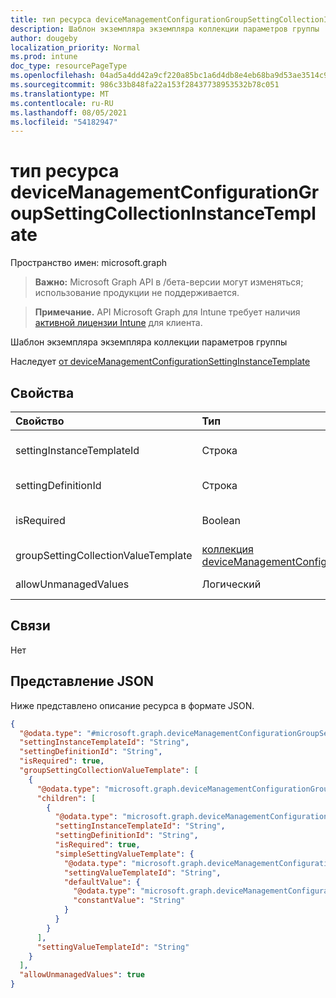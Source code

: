 ```yaml
---
title: тип ресурса deviceManagementConfigurationGroupSettingCollectionInstanceTemplate
description: Шаблон экземпляра экземпляра коллекции параметров группы
author: dougeby
localization_priority: Normal
ms.prod: intune
doc_type: resourcePageType
ms.openlocfilehash: 04ad5a4dd42a9cf220a85bc1a6d4db8e4eb68ba9d53ae3514c95f731d5d9e310
ms.sourcegitcommit: 986c33b848fa22a153f28437738953532b78c051
ms.translationtype: MT
ms.contentlocale: ru-RU
ms.lasthandoff: 08/05/2021
ms.locfileid: "54182947"
---
```

# <a name="devicemanagementconfigurationgroupsettingcollectioninstancetemplate-resource-type"></a>тип ресурса deviceManagementConfigurationGroupSettingCollectionInstanceTemplate

Пространство имен: microsoft.graph

> **Важно:** Microsoft Graph API в /бета-версии могут изменяться; использование продукции не поддерживается.

> **Примечание.** API Microsoft Graph для Intune требует наличия [активной лицензии Intune](https://go.microsoft.com/fwlink/?linkid=839381) для клиента.

Шаблон экземпляра экземпляра коллекции параметров группы


Наследует [от deviceManagementConfigurationSettingInstanceTemplate](../resources/intune-deviceconfigv2-devicemanagementconfigurationsettinginstancetemplate.md)

## <a name="properties"></a>Свойства
|Свойство|Тип|Описание|
|:---|:---|:---|
|settingInstanceTemplateId|Строка|Настройка кода шаблона экземпляра, унаследованный от [deviceManagementConfigurationSettingInstanceTemplate](../resources/intune-deviceconfigv2-devicemanagementconfigurationsettinginstancetemplate.md)|
|settingDefinitionId|Строка|Параметр Определения Id, унаследованный от [deviceManagementConfigurationSettingInstanceTemplate](../resources/intune-deviceconfigv2-devicemanagementconfigurationsettinginstancetemplate.md)|
|isRequired|Boolean|Указывает, должна ли политика указать этот параметр. Унаследованный от [deviceManagementConfigurationSettingInstanceTemplate](../resources/intune-deviceconfigv2-devicemanagementconfigurationsettinginstancetemplate.md)|
|groupSettingCollectionValueTemplate|[коллекция deviceManagementConfigurationGroupSettingValueTemplate](../resources/intune-deviceconfigv2-devicemanagementconfigurationgroupsettingvaluetemplate.md)|Шаблон значения коллекции параметров группы|
|allowUnmanagedValues|Логический|Связанная политика может при добавлении значений, которые не присутствуют в шаблоне.|

## <a name="relationships"></a>Связи
Нет

## <a name="json-representation"></a>Представление JSON
Ниже представлено описание ресурса в формате JSON.
<!-- {
  "blockType": "resource",
  "@odata.type": "microsoft.graph.deviceManagementConfigurationGroupSettingCollectionInstanceTemplate"
}
-->
``` json
{
  "@odata.type": "#microsoft.graph.deviceManagementConfigurationGroupSettingCollectionInstanceTemplate",
  "settingInstanceTemplateId": "String",
  "settingDefinitionId": "String",
  "isRequired": true,
  "groupSettingCollectionValueTemplate": [
    {
      "@odata.type": "microsoft.graph.deviceManagementConfigurationGroupSettingValueTemplate",
      "children": [
        {
          "@odata.type": "microsoft.graph.deviceManagementConfigurationSimpleSettingInstanceTemplate",
          "settingInstanceTemplateId": "String",
          "settingDefinitionId": "String",
          "isRequired": true,
          "simpleSettingValueTemplate": {
            "@odata.type": "microsoft.graph.deviceManagementConfigurationStringSettingValueTemplate",
            "settingValueTemplateId": "String",
            "defaultValue": {
              "@odata.type": "microsoft.graph.deviceManagementConfigurationStringSettingValueConstantDefaultTemplate",
              "constantValue": "String"
            }
          }
        }
      ],
      "settingValueTemplateId": "String"
    }
  ],
  "allowUnmanagedValues": true
}
```




